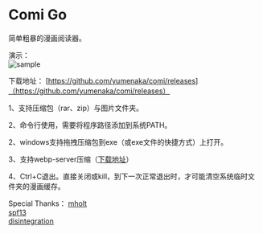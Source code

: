 # Comi Go
简单粗暴的漫画阅读器。

演示：  
![sample](https://www.yumenaka.net/wp-content/uploads/2020/08/sample.gif "sample")

下载地址：
[https://github.com/yumenaka/comi/releases]（https://github.com/yumenaka/comi/releases）

1、支持压缩包（rar、zip）与图片文件夹。

2、命令行使用，需要将程序路径添加到系统PATH。

2、windows支持拖拽压缩包到exe（或exe文件的快捷方式）上打开。  

3、支持webp-server压缩（[下载地址](https://github.com/webp-sh/webp_server_go/releases/latest)）

4、Ctrl+C退出。直接关闭或kill，到下一次正常退出时，才可能清空系统临时文件夹的漫画缓存。

Special Thanks：
[mholt](https://github.com/mholt)  
[spf13](https://github.com/spf13)  
[disintegration](https://github.com/disintegration)  

